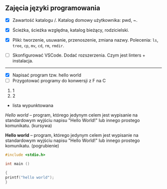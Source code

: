 ## Zajęcia języki programowania

* [X] Zawartość katalogu /. Katalog domowy użytkownika: pwd, ~. 

* [X] Ścieżka, ścieżka względna, katalog bieżący, rodzicielski.

* [X] Pliki: tworzenie, usuwanie, przenoszenie, zmiana nazwy. Polecenia: `ls`, `tree`, `cp`, `mv`, `cd`, `rm`, `rmdir`.

* [ ] Skonfigurować VSCode. Dodać rozszerzenia. Czym jest linters + instalacja.

----------

* [X] Napisać program tzw. hello world
* [ ] Przygotować programy do konwersji z F na C
1. 1
1. 2
* lista wypunktowana

*Hello world* – program, którego jedynym celem jest wypisanie na standardowym wyjściu napisu "Hello World!" lub innego prostego komunikatu. (kursywa)

**Hello world** – program, którego jedynym celem jest wypisanie na standardowym wyjściu napisu "Hello World!" lub innego prostego komunikatu. (pogrubienie)

```c
#include <stdio.h>

int main ()

{
printf("hello world");
}
```

